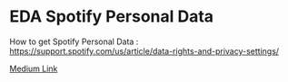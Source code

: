 # EDA Spotify Personal Data

How to get Spotify Personal Data : https://support.spotify.com/us/article/data-rights-and-privacy-settings/

[Medium Link](https://medium.com/data-folks-indonesia/eda-spotify-personal-data-explore-spotify-personal-data-4a4d1665e6a5)

